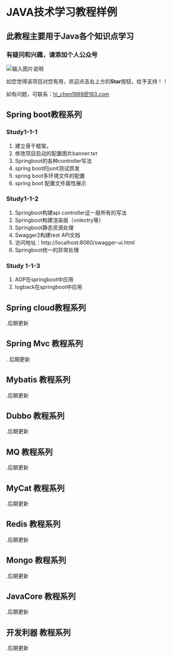 # JAVA技术学习教程样例

## 此教程主要用于Java各个知识点学习


### 有疑问和兴趣，请添加个人公众号

![输入图片说明](http://7xordd.com1.z0.glb.clouddn.com/qrcode_for_gh_363af0fc9423_430.jpg "在这里输入图片标题")

如您觉得该项目对您有用，欢迎点击右上方的**Star**按钮，给予支持！！

如有问题，可联系：hl_chen1989@163.com

## Spring boot教程系列

### Study1-1-1
1. 建立骨干框架。
2. 修改项目启动的配置图片banner.txt
3. Springboot的各种controller写法
4. spring boot的junit测试昂发
5. spring boot多环境文件的配置
6. spring boot 配置文件属性展示

### Study1-1-2
1. Springboot构建api controller这一层所有的写法
2. Springboot构建渲染层（volectry等）
3. Springboot静态资源处理
4. Swagger2构建rest API文档
5. 访问地址：http://localhost:8080/swagger-ui.html
6. Springboot统一的异常处理

### Study 1-1-3
1. AOP在springboot中应用
2. logback在springboot中应用


## Spring cloud教程系列

.后期更新


## Spring Mvc 教程系列
. 后期更新

## Mybatis 教程系列
.后期更新
## Dubbo 教程系列
.后期更新
## MQ  教程系列
.后期更新
## MyCat 教程系列
.后期更新
## Redis 教程系列
.后期更新
## Mongo 教程系列
.后期更新
## JavaCore 教程系列
.后期更新
## 开发利器 教程系列
.后期更新